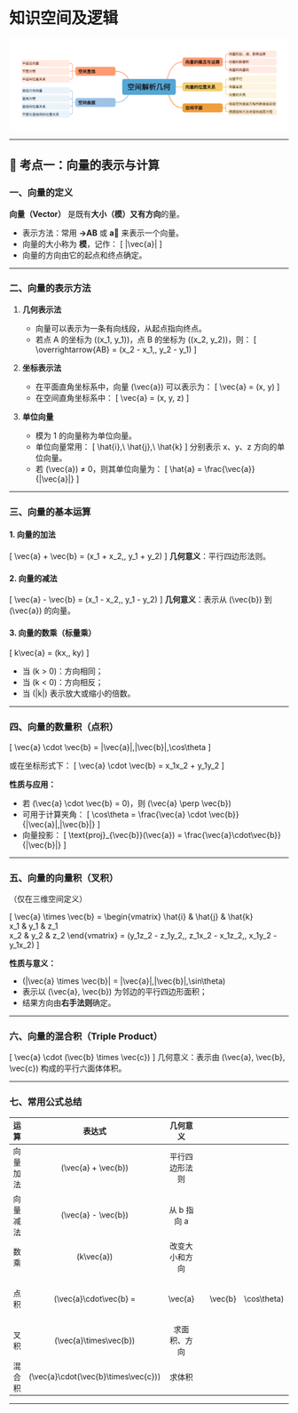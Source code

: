 # 知识空间及逻辑

![alt text](image.png)

---

## 📘 考点一：向量的表示与计算

### 一、向量的定义

**向量（Vector）** 是既有**大小（模）**又有**方向**的量。

* 表示方法：常用 **→AB** 或 **a⃗** 来表示一个向量。
* 向量的大小称为 **模**，记作：
  [
  |\vec{a}|
  ]
* 向量的方向由它的起点和终点确定。

---

### 二、向量的表示方法

1. **几何表示法**

   * 向量可以表示为一条有向线段，从起点指向终点。
   * 若点 A 的坐标为 ((x_1, y_1))，点 B 的坐标为 ((x_2, y_2))，则：
     [
     \overrightarrow{AB} = (x_2 - x_1,, y_2 - y_1)
     ]

2. **坐标表示法**

   * 在平面直角坐标系中，向量 (\vec{a}) 可以表示为：
     [
     \vec{a} = (x, y)
     ]
   * 在空间直角坐标系中：
     [
     \vec{a} = (x, y, z)
     ]

3. **单位向量**

   * 模为 1 的向量称为单位向量。
   * 单位向量常用：
     [
     \hat{i},\ \hat{j},\ \hat{k}
     ]
     分别表示 x、y、z 方向的单位向量。
   * 若 (\vec{a}) ≠ 0，则其单位向量为：
     [
     \hat{a} = \frac{\vec{a}}{|\vec{a}|}
     ]

---

### 三、向量的基本运算

#### 1. 向量的加法

[
\vec{a} + \vec{b} = (x_1 + x_2,, y_1 + y_2)
]
**几何意义**：平行四边形法则。

#### 2. 向量的减法

[
\vec{a} - \vec{b} = (x_1 - x_2,, y_1 - y_2)
]
**几何意义**：表示从 (\vec{b}) 到 (\vec{a}) 的向量。

#### 3. 向量的数乘（标量乘）

[
k\vec{a} = (kx,, ky)
]

* 当 (k > 0)：方向相同；
* 当 (k < 0)：方向相反；
* 当 (|k|) 表示放大或缩小的倍数。

---

### 四、向量的数量积（点积）

[
\vec{a} \cdot \vec{b} = |\vec{a}|,|\vec{b}|,\cos\theta
]

或在坐标形式下：
[
\vec{a} \cdot \vec{b} = x_1x_2 + y_1y_2
]

**性质与应用：**

* 若 (\vec{a} \cdot \vec{b} = 0)，则 (\vec{a} \perp \vec{b})
* 可用于计算夹角：
  [
  \cos\theta = \frac{\vec{a} \cdot \vec{b}}{|\vec{a}|,|\vec{b}|}
  ]
* 向量投影：
  [
  \text{proj}_{\vec{b}}(\vec{a}) = \frac{\vec{a}\cdot\vec{b}}{|\vec{b}|}
  ]

---

### 五、向量的向量积（叉积）

（仅在三维空间定义）

[
\vec{a} \times \vec{b} =
\begin{vmatrix}
\hat{i} & \hat{j} & \hat{k} \
x_1 & y_1 & z_1 \
x_2 & y_2 & z_2
\end{vmatrix}
= (y_1z_2 - z_1y_2,, z_1x_2 - x_1z_2,, x_1y_2 - y_1x_2)
]

**性质与意义：**

* (|\vec{a} \times \vec{b}| = |\vec{a}|,|\vec{b}|,\sin\theta)
* 表示以 (\vec{a}, \vec{b}) 为邻边的平行四边形面积；
* 结果方向由**右手法则**确定。

---

### 六、向量的混合积（Triple Product）

[
\vec{a} \cdot (\vec{b} \times \vec{c})
]
几何意义：表示由 (\vec{a}, \vec{b}, \vec{c}) 构成的平行六面体体积。

---

### 七、常用公式总结

|  运算  |                  表达式                 |   几何意义   |   |         |             |         |
| :--: | :----------------------------------: | :------: | - | ------- | ----------- | ------- |
| 向量加法 |          (\vec{a} + \vec{b})         |  平行四边形法则 |   |         |             |         |
| 向量减法 |          (\vec{a} - \vec{b})         | 从 b 指向 a |   |         |             |         |
|  数乘  |              (k\vec{a})              |  改变大小和方向 |   |         |             |         |
|  点积  |        (\vec{a}\cdot\vec{b} =        |  \vec{a} |   | \vec{b} | \cos\theta) | 计算夹角、投影 |
|  叉积  |        (\vec{a}\times\vec{b})        |  求面积、方向  |   |         |             |         |
|  混合积 | (\vec{a}\cdot(\vec{b}\times\vec{c})) |    求体积   |   |         |             |         |

---

